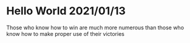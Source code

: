 # Hello World 2021/01/13

Those who know how to win are much more numerous than those who know how to make proper use of their victories
